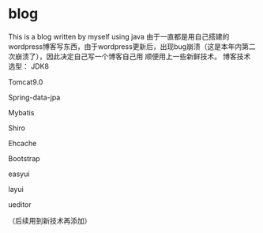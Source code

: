 # blog
This is a blog written by myself using java
由于一直都是用自己搭建的wordpress博客写东西，由于wordpress更新后，出现bug崩溃（这是本年内第二次崩溃了），因此决定自己写一个博客自己用
顺便用上一些新鲜技术。
博客技术选型：
JDK8

Tomcat9.0

Spring-data-jpa

Mybatis

Shiro

Ehcache

Bootstrap

easyui

layui

ueditor

（后续用到新技术再添加）
